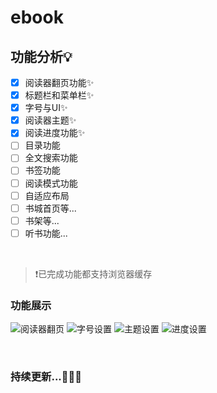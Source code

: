 # ebook

## 功能分析💡

- [x] 阅读器翻页功能✨
- [x] 标题栏和菜单栏✨
- [x] 字号与UI✨
- [x] 阅读器主题✨
- [x] 阅读进度功能✨
- [ ] 目录功能
- [ ] 全文搜索功能
- [ ] 书签功能
- [ ] 阅读模式功能
- [ ] 自适应布局
- [ ] 书城首页等...
- [ ] 书架等...
- [ ] 听书功能...

<br>

> ❗已完成功能都支持浏览器缓存

### 功能展示
![阅读器翻页](https://media.giphy.com/media/h8J5DFKqcmKvq5D8ib/giphy.gif)
![字号设置](https://media.giphy.com/media/YvOydg4l6QCAiTb1nG/giphy.gif)
![主题设置](https://media.giphy.com/media/uGEX4ruCUQhmaDpZmS/giphy.gif)
![进度设置](https://media.giphy.com/media/EA7JBThgiJlKTnKmxj/giphy.gif)

<br>

### 持续更新...👀👀👀
